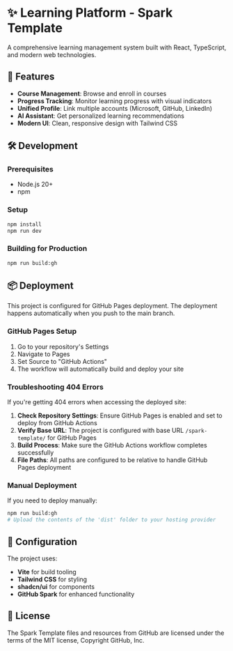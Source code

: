# ✨ Learning Platform - Spark Template

A comprehensive learning management system built with React, TypeScript, and modern web technologies.

## 🚀 Features

- **Course Management**: Browse and enroll in courses
- **Progress Tracking**: Monitor learning progress with visual indicators
- **Unified Profile**: Link multiple accounts (Microsoft, GitHub, LinkedIn)
- **AI Assistant**: Get personalized learning recommendations
- **Modern UI**: Clean, responsive design with Tailwind CSS

## 🛠️ Development

### Prerequisites
- Node.js 20+
- npm

### Setup
```bash
npm install
npm run dev
```

### Building for Production
```bash
npm run build:gh
```

## 📦 Deployment

This project is configured for GitHub Pages deployment. The deployment happens automatically when you push to the main branch.

### GitHub Pages Setup
1. Go to your repository's Settings
2. Navigate to Pages
3. Set Source to "GitHub Actions"
4. The workflow will automatically build and deploy your site

### Troubleshooting 404 Errors
If you're getting 404 errors when accessing the deployed site:

1. **Check Repository Settings**: Ensure GitHub Pages is enabled and set to deploy from GitHub Actions
2. **Verify Base URL**: The project is configured with base URL `/spark-template/` for GitHub Pages
3. **Build Process**: Make sure the GitHub Actions workflow completes successfully
4. **File Paths**: All paths are configured to be relative to handle GitHub Pages deployment

### Manual Deployment
If you need to deploy manually:
```bash
npm run build:gh
# Upload the contents of the 'dist' folder to your hosting provider
```

## 🔧 Configuration

The project uses:
- **Vite** for build tooling
- **Tailwind CSS** for styling
- **shadcn/ui** for components
- **GitHub Spark** for enhanced functionality

## 📄 License

The Spark Template files and resources from GitHub are licensed under the terms of the MIT license, Copyright GitHub, Inc.